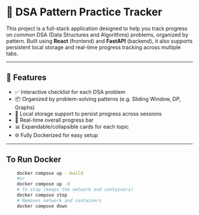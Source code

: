 # 📘 DSA Pattern Practice Tracker

This project is a full-stack application designed to help you track progress on common DSA (Data Structures and Algorithms) problems, organized by pattern. Built using **React** (frontend) and **FastAPI** (backend), it also supports persistent local storage and real-time progress tracking across multiple tabs.

---

## 🚀 Features

- ✅ Interactive checklist for each DSA problem
- 📦 Organized by problem-solving patterns (e.g. Sliding Window, DP, Graphs)
- 💾 Local storage support to persist progress across sessions
- 🔄 Real-time overall progress bar
- 📊 Expandable/collapsible cards for each topic
- 🌐 Fully Dockerized for easy setup

---

## To Run Docker

```bash
    docker compose up --build
    #or
    docker compose up -d
    # To stop (keeps the network and containers)
    docker compose stop
    # Removes network and containers
    docker compose down
